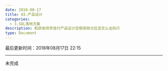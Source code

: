 ```yaml
---
date: 2018-08-17
title: 03.产品设计
categories:
  - 3.SDL落地方案
description: 和研发同学进行产品设计定框架部分应该怎么去执行
type: Document
---
```


最后更新时间：2018年08月17日 22:15

----

未完成
